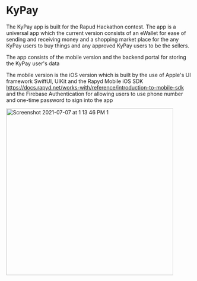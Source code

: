 # KyPay
The KyPay app is built for the Rapud Hackathon contest. The app is a universal app which the current version consists of an eWallet for ease of sending and receiving money and a shopping market place for the any KyPay users to buy things and any approved KyPay users to be the sellers.

The app consists of the mobile version and the backend portal for storing the KyPay user's data

The mobile version is the iOS version which is built by the use of Apple's UI framework SwiftUI, UIKit and the Rapyd Mobile iOS SDK 
https://docs.rapyd.net/works-with/reference/introduction-to-mobile-sdk and the Firebase Authentication for allowing users to use phone number and one-time
password to sign into the app

<img height="450" alt="Screenshot 2021-07-07 at 1 13 46 PM 1" src="https://user-images.githubusercontent.com/67858418/124703714-5a7f2c80-df25-11eb-9ab6-2aef1596863f.png">



